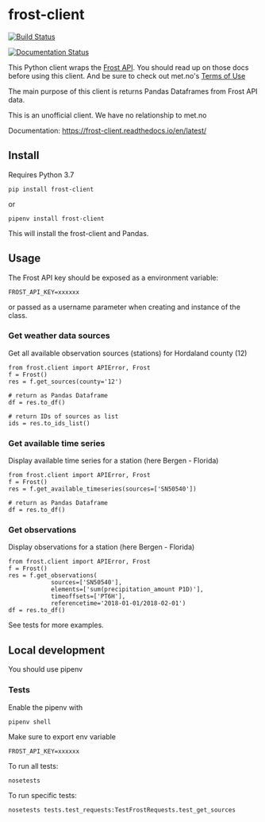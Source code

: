 # frost-client

[![Build Status](https://travis-ci.org/BergensTidende/frost-client.svg?branch=master)](https://travis-ci.org/BergensTidende/frost-client)

[![Documentation Status](https://readthedocs.org/projects/frost-client/badge/?version=latest)](https://frost-client.readthedocs.io/en/latest/?badge=latest)

This Python client wraps the [Frost API](https://frost.met.no/concepts#getting_started). You should 
read up on those docs before using this client. And be sure to check out met.no's 
[Terms of Use](https://frost.met.no/termsofuse)

The main purpose of this client is returns Pandas Dataframes from Frost API data.

This is an unofficial client. We have no relationship to met.no

Documentation: https://frost-client.readthedocs.io/en/latest/

## Install

Requires Python 3.7

`pip install frost-client`

or

`pipenv install frost-client`

This will install the frost-client and Pandas.

## Usage

The Frost API key should be exposed as a environment variable:

`FROST_API_KEY=xxxxxx` 

or passed as a username parameter when creating and instance of the class.

### Get weather data sources

Get all available observation sources (stations) for Hordaland county (12)

```
from frost.client import APIError, Frost
f = Frost()
res = f.get_sources(county='12')

# return as Pandas Dataframe
df = res.to_df()

# return IDs of sources as list
ids = res.to_ids_list()
```

### Get available time series

Display available time series for a station (here Bergen - Florida)

```
from frost.client import APIError, Frost
f = Frost()
res = f.get_available_timeseries(sources=['SN50540'])

# return as Pandas Dataframe
df = res.to_df()

```

### Get observations

Display observations for a station (here Bergen - Florida)

```
from frost.client import APIError, Frost
f = Frost()
res = f.get_observations(
            sources=['SN50540'],
            elements=['sum(precipitation_amount P1D)'],
            timeoffsets=['PT6H'],
            referencetime='2018-01-01/2018-02-01')
df = res.to_df()

```

See tests for more examples.

## Local development

You should use pipenv

### Tests

Enable the pipenv with

`pipenv shell`

Make sure to export env variable 

`FROST_API_KEY=xxxxxx`

To run all tests: 

`nosetests`

To run specific tests:

`nosetests tests.test_requests:TestFrostRequests.test_get_sources`
